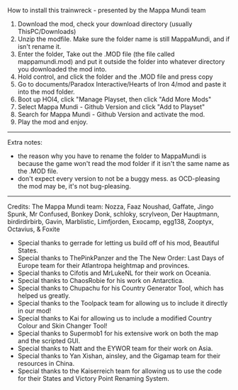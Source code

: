 How to install this trainwreck - presented by the Mappa Mundi team
1) Download the mod, check your download directory (usually ThisPC/Downloads)
2) Unzip the modfile. Make sure the folder name is still MappaMundi, and if isn't rename it.
3) Enter the folder, Take out the .MOD file (the file called mappamundi.mod) and put it outside the folder into whatever directory you downloaded the mod into.
4) Hold control, and click the folder and the .MOD file and press copy
5) Go to documents/Paradox Interactive/Hearts of Iron 4/mod and paste it into the mod folder.
6) Boot up HOI4, click "Manage Playset, then click "Add More Mods" 
7) Select Mappa Mundi - Github Version and click "Add to Playset"
8) Search for Mappa Mundi - Github Version and activate the mod.
9) Play the mod and enjoy.
---------------
Extra notes:

- the reason why you have to rename the folder to MappaMundi is because the game won't read the mod folder if it isn't the same name as the .MOD file.
- don't expect every version to not be a buggy mess. as OCD-pleasing the mod may be, it's not bug-pleasing.
---------------
Credits:
The Mappa Mundi team: Nozza, Faaz Noushad, Gaffate, Jingo Spunk, Mr Confused, Bonkey Donk, schloky, scrylveon, Der Hauptmann, birdirdirbirb, Gavin, Marblistic, Limfjorden, Exocamp, egg138, Zooptyx, Octavius, & Foxite

 - Special thanks to gerrade for letting us build off of his mod, Beautiful States.
 - Special thanks to ThePinkPanzer and the The New Order: Last Days of Europe team for their Atlantropa heightmap and provinces.
 - Special thanks to Cifotis and MrLukeNL for their work on Oceania.
 - Special thanks to ChaosRobie for his work on Antarctica.
 - Special thanks to Chupachu for his Country Generator Tool, which has helped us greatly.
 - Special thanks to the Toolpack team for allowing us to include it directly in our mod!
 - Special thanks to Kai for allowing us to include a modified Country Colour and Skin Changer Tool!
 - Special thanks to Supermob1 for his extensive work on both the map and the scripted GUI.
 - Special thanks to Natt and the EYWOR team for their work on Asia.
 - Special thanks to Yan Xishan, ainsley, and the Gigamap team for their resources in China.
 - Special thanks to the Kaiserreich team for allowing us to use the code for their States and Victory Point Renaming System.
